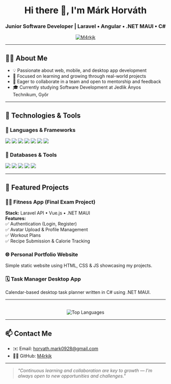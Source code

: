<h1 align="center">Hi there 👋, I'm Márk Horváth</h1>
<h3 align="center">Junior Software Developer | Laravel • Angular • .NET MAUI • C#</h3>

<p align="center">
  <a href="https://github.com/M4rkjk">
    <img src="https://komarev.com/ghpvc/?username=M4rkjk&label=Profile%20views&color=0e75b6&style=flat" alt="M4rkjk" />
  </a>
</p>

---

## 🙋‍♂️ About Me

- 💡 Passionate about web, mobile, and desktop app development  
- 🧠 Focused on learning and growing through real-world projects  
- 🤝 Eager to collaborate in a team and open to mentorship and feedback  
- 🎓 Currently studying Software Development at Jedlik Ányos Technikum, Győr

---

## 🔧 Technologies & Tools

### 🚀 Languages & Frameworks
<p>
  <img src="https://img.shields.io/badge/Laravel-%23FF2D20.svg?style=flat&logo=laravel&logoColor=white" />
  <img src="https://img.shields.io/badge/Angular-%23DD0031.svg?style=flat&logo=angular&logoColor=white" />
  <img src="https://img.shields.io/badge/.NET_MAUI-%23512BD4.svg?style=flat&logo=dotnet&logoColor=white" />
  <img src="https://img.shields.io/badge/C%23-%23239120.svg?style=flat&logo=c-sharp&logoColor=white" />
  <img src="https://img.shields.io/badge/HTML5-%23E34F26.svg?style=flat&logo=html5&logoColor=white" />
  <img src="https://img.shields.io/badge/CSS3-%231572B6.svg?style=flat&logo=css3&logoColor=white" />
  <img src="https://img.shields.io/badge/JavaScript-%23F7DF1E.svg?style=flat&logo=javascript&logoColor=black" />
</p>

### 💾 Databases & Tools
<p>
  <img src="https://img.shields.io/badge/MySQL-%234479A1.svg?style=flat&logo=mysql&logoColor=white" />
  <img src="https://img.shields.io/badge/SQLite-%23003B57.svg?style=flat&logo=sqlite&logoColor=white" />
  <img src="https://img.shields.io/badge/Git-%23F05032.svg?style=flat&logo=git&logoColor=white" />
  <img src="https://img.shields.io/badge/GitHub-%23121011.svg?style=flat&logo=github&logoColor=white" />
  <img src="https://img.shields.io/badge/Windows-%230078D6.svg?style=flat&logo=windows&logoColor=white" />
</p>

---

## 📂 Featured Projects

### 🏋️‍♂️ **Fitness App (Final Exam Project)**
**Stack:** Laravel API • Vue.js • .NET MAUI  
**Features:**  
✅ Authentication (Login, Register)  
✅ Avatar Upload & Profile Management  
✅ Workout Plans  
✅ Recipe Submission & Calorie Tracking  

### 🌐 **Personal Portfolio Website**  
Simple static website using HTML, CSS & JS showcasing my projects.

### 🗓️ **Task Manager Desktop App**  
Calendar-based desktop task planner written in C# using .NET MAUI.

---

<p align="center">
  <br />
  <img src="https://github-readme-stats.vercel.app/api/top-langs/?username=M4rkjk&layout=compact&theme=radical" alt="Top Languages" />
</p>

---

## 📫 Contact Me

- ✉️ Email: [horvath.mark0928@gmail.com](mailto:horvath.mark0928@gmail.com)  
- 🧑‍💻 GitHub: [M4rkjk](https://github.com/M4rkjk)

---

> *"Continuous learning and collaboration are key to growth — I'm always open to new opportunities and challenges."*

